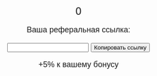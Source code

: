 <!DOCTYPE html>
<html lang="en">
<head>
<meta charset="UTF-8">
<meta name="viewport" content="width=device-width, initial-scale=1.0">
<title>Реферальная ссылка</title>
<style>
    body {
        font-family: Arial, sans-serif;
        margin: 0;
        padding: 0;
    }
    .container {
        width: 80%;
        margin: 50px auto;
        text-align: center;
    }
    #referralCounter {
        font-size: 24px;
    }
    #referralLink {
        font-size: 18px;
    }
</style>
</head>
<body>
<div class="container">
    <div id="referralCounter">0</div>
    <div id="referralLink">
        <p>Ваша реферальная ссылка:</p>
        <input type="text" id="referralURL" readonly>
        <button onclick="copyReferralLink()">Копировать ссылку</button>
        <p>+5% к вашему бонусу</p>
    </div>
</div>

<script>
    let referralCounter = 0;

    function copyReferralLink() {
        let copyText = document.getElementById("referralURL");
        copyText.select();
        document.execCommand("copy");
        alert("Ссылка скопирована: " + copyText.value);
    }

    function updateReferralCounter() {
        document.getElementById("referralCounter").innerText = referralCounter;
    }

    function generateReferralLink() {
        let referralLink = "https://t.me/+itlVxzsO96ZkMzNi " + referralCounter;
        document.getElementById("referralURL").value = referralLink;
    }

    window.onload = function() {
        // Проверяем, если в URL есть параметр ref
        const urlParams = new URLSearchParams(window.location.search);
        const refParam = urlParams.get('ref');
        if (refParam !== null) {
            referralCounter = parseInt(refParam);
        }
        updateReferralCounter();
        generateReferralLink();
    };
</script>
</body>
</html>
